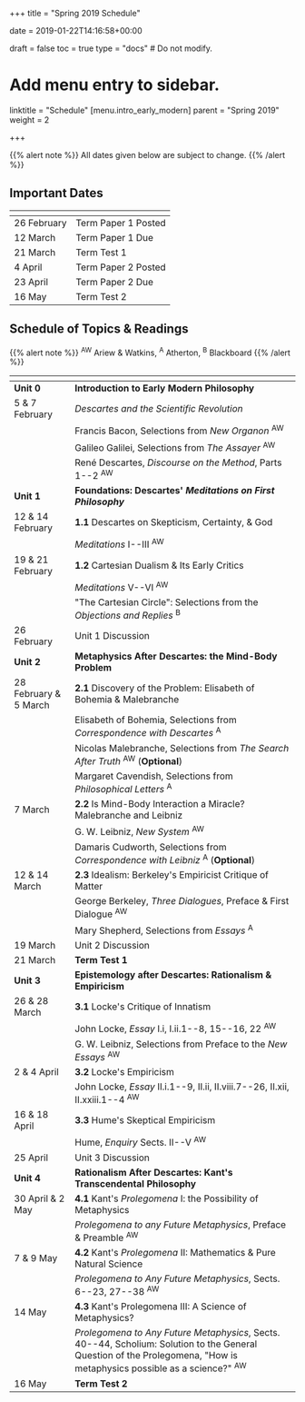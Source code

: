+++
title = "Spring 2019 Schedule"

date = 2019-01-22T14:16:58+00:00

draft = false
toc = true
type = "docs"  # Do not modify.

# Add menu entry to sidebar.
linktitle = "Schedule"
[menu.intro_early_modern]
  parent = "Spring 2019"
  weight = 2

+++

{{% alert note %}}
All dates given below are subject to change.
{{% /alert %}}

## Important Dates

| <span>          |                           |
|-----------------|---------------------------|
| 26 February     | Term Paper 1 Posted       |
| 12 March         | Term Paper 1 Due          |
| 21 March        | Term Test 1               |
| 4 April         | Term Paper 2 Posted       |
| 23 April        | Term Paper 2 Due          |
| 16 May          | Term Test 2               |


## Schedule of Topics \& Readings

{{% alert note %}}
<sup>AW</sup> Ariew & Watkins, <sup>A</sup> Atherton, <sup>B</sup> Blackboard
{{% /alert %}}

| <span>          |                                                                                     |
|-----------------|-------------------------------------------------------------------------------------|
| **Unit 0**      | **Introduction to Early Modern Philosophy**                                         |
| 5 & 7 February        | _Descartes and the Scientific Revolution_                                           |
| | <i class="fa fa-book-open"></i> Francis Bacon, Selections from _New Organon_ <sup>AW</sup>            |
| | <i class="fa fa-book-open"></i> Galileo Galilei, Selections from _The Assayer_ <sup>AW</sup>          |
| | <i class="fa fa-book-open"></i> René Descartes, _Discourse on the Method_, Parts 1--2 <sup>AW</sup>   |
| **Unit 1**      | **Foundations: Descartes' _Meditations on First Philosophy_**                       |
| 12 & 14 February           | **1.1** Descartes on Skepticism, Certainty, & God                                   |
| | <i class="fa fa-book-open"></i> _Meditations_ I--III <sup>AW</sup>                                                    |
| 19 & 21 February           | **1.2** Cartesian Dualism & Its Early Critics                                       |
| | <i class="fa fa-book-open"></i> _Meditations_ V--VI <sup>AW</sup>                                                     |
| | <i class="fa fa-book-open"></i> "The Cartesian Circle": Selections from the _Objections and Replies_ <sup>B</sup>    |
| 26 February        | Unit 1 Discussion |
| **Unit 2**      | **Metaphysics After Descartes: the Mind-Body Problem**                              |
| 28 February & 5 March        | **2.1** Discovery of the Problem: Elisabeth of Bohemia & Malebranche        |
| | <i class="fa fa-book-open"></i> Elisabeth of Bohemia, Selections from _Correspondence with Descartes_ <sup>A</sup>   |
| | <i class="fa fa-book-open"></i> Nicolas Malebranche, Selections from _The Search After Truth_ <sup>AW</sup> (**Optional**)           |
| | <i class="fa fa-book-open"></i> Margaret Cavendish, Selections from _Philosophical Letters_ <sup>A</sup>             |
| 7 March        | **2.2** Is Mind-Body Interaction a Miracle? Malebranche and Leibniz                               |
| | <i class="fa fa-book-open"></i> G. W. Leibniz, _New System_ <sup>AW</sup>                             |
| | <i class="fa fa-book-open"></i> Damaris Cudworth, Selections from _Correspondence with Leibniz_ <sup>A</sup> (**Optional**) |
| 12 & 14 March 	        | **2.3** Idealism: Berkeley's Empiricist Critique of Matter |
| | <i class="fa fa-book-open"></i> George Berkeley, _Three Dialogues_, Preface & First Dialogue <sup>AW</sup> |
| | <i class="fa fa-book-open"></i> Mary Shepherd, Selections from _Essays_ <sup>A</sup>|
| 19 March        | Unit 2 Discussion |
| 21 March        | **Term Test 1** |
| **Unit 3**      | **Epistemology after Descartes: Rationalism & Empiricism** |
| 26 & 28 March   | **3.1** Locke's Critique of Innatism  |
| | <i class="fa fa-book-open"></i> John Locke, _Essay_ I.i, I.ii.1--8, 15--16, 22 <sup>AW</sup> |
| | <i class="fa fa-book-open"></i> G. W. Leibniz, Selections from Preface to the _New Essays_ <sup>AW</sup> |
| 2 & 4 April	    | **3.2** Locke's Empiricism |
| | <i class="fa fa-book-open"></i> John Locke, _Essay_ II.i.1--9, II.ii, II.viii.7--26, II.xii, II.xxiii.1--4 <sup>AW</sup> |
| 16 & 18 April       | **3.3** Hume's Skeptical Empiricism |
| | <i class="fa fa-book-open"></i> Hume, _Enquiry_ Sects. II--V <sup>AW</sup> |
| 25 April    | Unit 3 Discussion |
| **Unit 4**      | **Rationalism After Descartes: Kant's Transcendental Philosophy** |
| 30 April & 2 May | **4.1** Kant's _Prolegomena_ I: the Possibility of Metaphysics  |
| | <i class="fa fa-book-open"></i> _Prolegomena to any Future Metaphysics_, Preface & Preamble <sup>AW</sup> |
| 7 & 9 May      | **4.2** Kant's _Prolegomena_ II: Mathematics & Pure Natural Science |
| | <i class="fa fa-book-open"></i> _Prolegomena to Any Future Metaphysics_, Sects. 6--23, 27--38 <sup>AW</sup> |
| 14 May | **4.3** Kant's Prolegomena III: A Science of Metaphysics? |
| | <i class="fa fa-book-open"></i> _Prolegomena to Any Future Metaphysics_, Sects. 40--44, Scholium: Solution to the General Question of the Prolegomena, "How is metaphysics possible as a science?" <sup>AW</sup> |
| 16 May | **Term Test 2**   |
